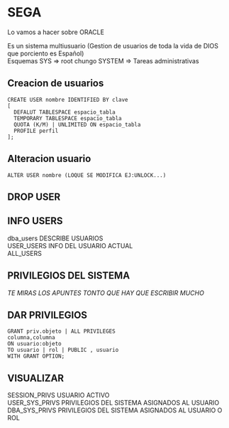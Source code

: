 # SEGA
Lo vamos a hacer sobre ORACLE  

Es un sistema multiusuario (Gestion de usuarios de toda la vida de DIOS que porciento es Español)  
  Esquemas
  SYS => root chungo
  SYSTEM => Tareas administrativas

## Creacion de usuarios

    CREATE USER nombre IDENTIFIED BY clave
    [
      DEFALUT TABLESPACE espacio_tabla
      TEMPORARY TABLESPACE espacio_tabla
      QUOTA (K/M) | UNLIMITED ON espacio_tabla
      PROFILE perfil
    ];
## Alteracion usuario

    ALTER USER nombre (LOQUE SE MODIFICA EJ:UNLOCK...)

## DROP USER

## INFO USERS
  dba_users DESCRIBE USUARIOS    
  USER_USERS INFO DEL USUARIO ACTUAL  
  ALL_USERS   
## PRIVILEGIOS DEL SISTEMA
  *TE MIRAS LOS APUNTES TONTO QUE HAY QUE ESCRIBIR MUCHO*
## DAR PRIVILEGIOS
    GRANT priv.objeto | ALL PRIVILEGES
    columna,columna
    ON usuario:objeto
    TO usuario | rol | PUBLIC , usuario
    WITH GRANT OPTION;
## VISUALIZAR
  SESSION_PRIVS USUARIO ACTIVO  
  USER_SYS_PRIVS PRIVILEGIOS DEL SISTEMA ASIGNADOS AL USUARIO  
  DBA_SYS_PRIVS  PRIVILEGIOS DEL SISTEMA ASIGNADOS AL USUARIO O ROL  




